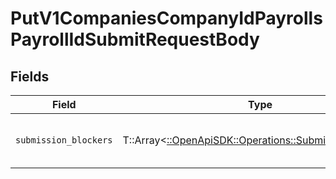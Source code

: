 # PutV1CompaniesCompanyIdPayrollsPayrollIdSubmitRequestBody


## Fields

| Field                                                                                                   | Type                                                                                                    | Required                                                                                                | Description                                                                                             |
| ------------------------------------------------------------------------------------------------------- | ------------------------------------------------------------------------------------------------------- | ------------------------------------------------------------------------------------------------------- | ------------------------------------------------------------------------------------------------------- |
| `submission_blockers`                                                                                   | T::Array<[::OpenApiSDK::Operations::SubmissionBlockers](../../models/operations/submissionblockers.md)> | :heavy_minus_sign:                                                                                      | An array of submission_blockers, each with a selected unblock option.                                   |